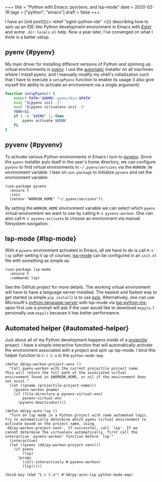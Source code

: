 +++
title = "Python with Emacs: py(v)env, and lsp-mode"
date = 2020-02-18
tags = ["python", "emacs"]
draft = false
+++

I have an [old post]({{< relref "eglot-python-ide" >}}) describing how to spin up an IDE-like Python
development environment in Emacs with [Eglot](https://github.com/joaotavora/eglot) and some
`.dir-locals.el` help. Now a year later, I've converged on what I
think is a better setup.


## pyenv {#pyenv}

My main driver for installing different versions of Python and
spinning up virtual environments is [pyenv](https://github.com/pyenv/pyenv). I use the [automatic](https://github.com/pyenv/pyenv-installer)
installer on all machines where I install pyenv, and I manually
modify my shell's initialization such that I have to execute a
`setupPyenv` function to enable its usage (I also give myself the
ability to activate an environment via a single argument):

```bash
function setupPyenv() {
    export PATH="$HOME/.pyenv/bin:$PATH"
    eval "$(pyenv init -)"
    eval "$(pyenv virtualenv-init -)"
    VENV=$1
    if [ -n "$VENV" ]; then
        pyenv activate $VENV
    fi
}
```


## pyvenv {#pyvenv}

To activate various Python environments in Emacs I turn to
[pyvenv](https://github.com/jorgenschaefer/pyvenv). Since the `pyenv` installer puts itself in the user's home
directory, we can configure `pyvenv` to find virtual environments
in `~/.pyenv/versions` via the `WORKON_ON` environment variable.
I lean on `use-package` to initialize `pyvenv` and set the
environment variable:

```emacs-lisp
(use-package pyvenv
  :ensure t
  :init
  (setenv "WORKON_HOME" "~/.pyenv/versions"))
```

By setting the `WORKON_HOME` environment variable we can select
which `pyenv` virtual environment we want to use by calling `M-x
    pyvenv-workon`. One can also call `M-x pyvenv-activate` to choose
an environment via manual filesystem navigation.


## lsp-mode {#lsp-mode}

With a `pyvenv` environment activated in Emacs, all we have to do
is call `M-x lsp` (after setting it up of course); [lsp-mode](https://github.com/emacs-lsp/lsp-mode) can be
configured in an `init.el` file with something as simple as:

```emacs-lisp
(use-package lsp-mode
  :ensure t
  :commands lsp)
```

See the GitHub project for more details. The working virtual
environment will have to have a language server installed. The
easiest and fastest way to get started (a simple `pip install`) is
to use [pyls](https://github.com/palantir/python-language-server). Alternatively, one can use Microsoft's
[python-language-server](https://github.com/microsoft/python-language-server) with lsp-mode via [lsp-python-ms](https://github.com/emacs-lsp/lsp-python-ms); upon first
use a prompt will ask if the user would like to download
`mspyls`. I personally use `mspyls` because it has better
performance.


## Automated helper {#automated-helper}

Just about all of my Python development happens inside of a
[projectile](https://github.com/bbatsov/projectile) project. I have a simple interactive function that will
automatically activate the environment associated with a project
and spin up lsp-mode. I bind this helper function to `C-c C-a` in
the `python-mode-map`.

```emacs-lisp
(defun dd/py-workon-project-venv ()
  "Call pyenv-workon with the current projectile project name.
This will return the full path of the associated virtual
environment found in $WORKON_HOME, or nil if the environment does
not exist."
  (let ((pname (projectile-project-name)))
    (pyvenv-workon pname)
    (if (file-directory-p pyvenv-virtual-env)
        pyvenv-virtual-env
      (pyvenv-deactivate))))

(defun dd/py-auto-lsp ()
  "Turn on lsp mode in a Python project with some automated logic.
Try to automatically determine which pyenv virtual environment to
activate based on the project name, using
`dd/py-workon-project-venv'. If successful, call `lsp'. If we
cannot determine the virtualenv automatically, first call the
interactive `pyvenv-workon' function before `lsp'"
  (interactive)
  (let ((pvenv (dd/py-workon-project-venv)))
    (if pvenv
        (lsp)
      (progn
        (call-interactively #'pyvenv-workon)
        (lsp)))))

(bind-key (kbd "C-c C-a") #'dd/py-auto-lsp python-mode-map)
```
